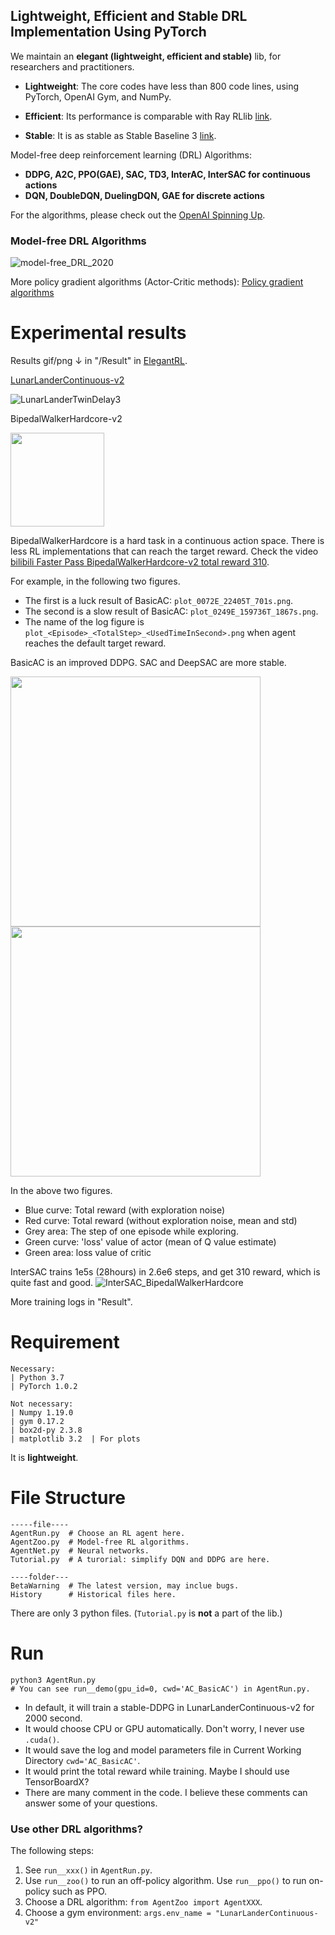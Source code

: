 ## Lightweight, Efficient and Stable DRL Implementation Using PyTorch 

We maintain an **elegant (lightweight, efficient and stable)** lib, for researchers and practitioners.
  
  + **Lightweight**: The core codes have less than 800 code lines, using PyTorch, OpenAI Gym, and NumPy.
  
  + **Efficient**: Its performance is comparable with Ray RLlib [link](https://github.com/ray-project/ray).
  
  + **Stable**: It is as stable as Stable Baseline 3 [link](https://github.com/DLR-RM/stable-baselines3).

Model-free deep reinforcement learning (DRL) Algorithms: 
+ **DDPG, A2C, PPO(GAE), SAC, TD3, InterAC, InterSAC for continuous actions**
+ **DQN, DoubleDQN, DuelingDQN, GAE for discrete actions**

For the algorithms, please check out the [OpenAI Spinning Up](https://spinningup.openai.com/en/latest/). 

### Model-free DRL Algorithms

![model-free_DRL_2020](https://github.com/Yonv1943/ElegantRL/blob/master/Result/model-free_DRL_2020.png)

More policy gradient algorithms (Actor-Critic methods): [Policy gradient algorithms](https://lilianweng.github.io/lil-log/2018/04/08/policy-gradient-algorithms.html)


# Experimental results

Results gif/png ↓ in "/Result" in [ElegantRL](https://github.com/Yonv1943/ElegantRL/blob/master/Result).

[LunarLanderContinuous-v2](https://gym.openai.com/envs/LunarLanderContinuous-v2/)

![LunarLanderTwinDelay3](https://github.com/Yonv1943/ElegantRL/blob/master/Result/LunarLanderTwinDelay3.gif)

BipedalWalkerHardcore-v2


<img src="https://github.com/Yonv1943/ElegantRL/blob/master/Result/BipedalWalkerHardcore-v2-total-668kb.gif" width="150" height="150"/>



BipedalWalkerHardcore is a hard task in a continuous action space. There is less RL implementations that can reach the target reward.
Check the video [bilibili Faster Pass BipedalWalkerHardcore-v2 total reward 310](https://www.bilibili.com/video/BV1wi4y187tC).

For example, in the following two figures.

+ The first is a luck result of BasicAC: `plot_0072E_22405T_701s.png`.
+ The second is a slow result of BasicAC: `plot_0249E_159736T_1867s.png`. 
+ The name of the log figure is `plot_<Episode>_<TotalStep>_<UsedTimeInSecond>.png` when agent reaches the default target reward.

BasicAC is an improved DDPG. SAC and DeepSAC are more stable.

<p float="left">
  <img src="https://github.com/Yonv1943/ElegantRL/blob/master/Result/BasicAC_LunarLanderContinuous-v2_luck/plot_0072E_22405T_701s.png" width="400" />
  <img src="https://github.com/Yonv1943/ElegantRL/blob/master/Result/BasicAC_LunarLanderContinuous-v2_unluck/plot_0249E_159736T_1867s.png" width="400" /> 
</p>

In the above two figures. 
+ Blue curve: Total reward (with exploration noise)
+ Red curve: Total reward (without exploration noise, mean and std)
+ Grey area: The step of one episode while exploring.
+ Green curve: 'loss' value of actor (mean of Q value estimate)
+ Green area: loss value of critic

InterSAC trains 1e5s (28hours) in 2.6e6 steps, and get 310 reward, which is quite fast and good.
![InterSAC_BipedalWalkerHardcore](https://github.com/Yonv1943/ElegantRL/blob/master/Result/InterSAC_BipedalWalkerHardcore-v3_310/plot_Step_Time_2665512_102194.png)


More training logs in "Result". 


# Requirement

    Necessary:
    | Python 3.7           
    | PyTorch 1.0.2       

    Not necessary:
    | Numpy 1.19.0   
    | gym 0.17.2             
    | box2d-py 2.3.8    
    | matplotlib 3.2  | For plots
It is **lightweight**.

# File Structure
    -----file----
    AgentRun.py  # Choose an RL agent here.
    AgentZoo.py  # Model-free RL algorithms.
    AgentNet.py  # Neural networks. 
    Tutorial.py  # A turorial: simplify DQN and DDPG are here.
    
    ----folder---
    BetaWarning  # The latest version, may inclue bugs.
    History      # Historical files here.
There are only 3 python files. (`Tutorial.py` is **not** a part of the lib.)

# Run
    python3 AgentRun.py
    # You can see run__demo(gpu_id=0, cwd='AC_BasicAC') in AgentRun.py.
+ In default, it will train a stable-DDPG in LunarLanderContinuous-v2 for 2000 second.
+ It would choose CPU or GPU automatically. Don't worry, I never use `.cuda()`.
+ It would save the log and model parameters file in Current Working Directory `cwd='AC_BasicAC'`. 
+ It would print the total reward while training. Maybe I should use TensorBoardX?
+ There are many comment in the code. I believe these comments can answer some of your questions.

### Use other DRL algorithms?
The following steps:
1. See `run__xxx()` in `AgentRun.py`.
2. Use `run__zoo()` to run an off-policy algorithm. Use `run__ppo()` to run on-policy such as PPO.
3. Choose a DRL algorithm: `from AgentZoo import AgentXXX`.
4. Choose a gym environment: `args.env_name = "LunarLanderContinuous-v2"`
